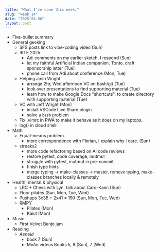 ```yaml
---
title: "What I've done this week."
slug: "week_14"
date: "2025-04-06"
layout: post
---
```


* Five-bullet summary
* General geeking
    - SFS posts link to vibe-coding video (Sun)
    - RITE 2025
        - Adi comments on my earlier sketch, I respond (Sun)
        - let my faithful Artificial Indian companion, Tonto, draft sponsorship letter (Tue)
        - phone call from Adi about conference (Mon, Tue)
    - Helping Josh Wright
        - arrange 2hr, Wed afternoon VC on bash/git (Tue)
        - look over presentations to find supporting material (Tue)
        - learn how to make Google Docs "shortcuts", to create directory with supporting material (Tue)
    - VC with Jeff Wright (Mon)
        - install VSCode Live Share plugin
        - solve a `bash` problem
    - Fix .vimrc in PWA to make it behave as it does on my laptops.
    - log() in cloud shell
* Math
    - Equal-means problem
        - more correspondence with Florian, I explain why I care. (Sun)
    - streaks2
        - more code refactoring based on AI code reviews
        - restore pytest, code coverage, mutmut
        - struggle with pytest, mutmut in pre-commit
        - finish type hints
        - merge typing -> make-classes -> master, remove typing, make-classes branches locally & remotely
* Health, mental & physical
    - LRC + Chess with Lyn, talk about Caro-Kann (Sun)
    - Floor pilates (Sun, Mon, Tue, Wed)
    - Pushups 3x36 + 2x41 = 190 (Sun, Mon, Tue, Wed)
    - RMPY
        - Pilates (Mon)
        - Kaiut (Mon)
* Music
    - First Velvet Banjo jam
* Reading
    - *Aeneid*
        - book 7 (Sun)
        - MoAn videos Books 5, 6 (Sun), 7 (Wed)

